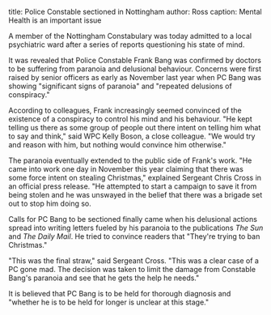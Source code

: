 title: Police Constable sectioned in Nottingham
author: Ross
caption: Mental Health is an important issue

<p>
A member of the Nottingham Constabulary was today admitted to a local psychiatric ward after a series of reports questioning his state of mind.
</p>
<!--BREAK-->
<p>
It was revealed that Police Constable Frank Bang was confirmed by doctors
to be suffering from paranoia and delusional behaviour. Concerns were
first raised by senior officers as early as November last year when PC Bang
was showing "significant signs of paranoia" and "repeated delusions of
conspiracy."
</p>
<p>
According to colleagues, Frank increasingly seemed convinced of the
existence of a conspiracy to control his mind and his behaviour. "He
kept telling us there as some group of people out there intent on
telling him what to say and think," said WPC Kelly Boson, a close colleague.
"We would try and reason with him, but nothing would convince him
otherwise."
</p>
<p>
The paranoia eventually extended to the public side of Frank's work.
"He came into work one day in November this year claiming that there
was some force intent on stealing Christmas," explained Sergeant Chris
Cross in an official press release. "He attempted to start a campaign
to save it from being stolen and he was unswayed in the belief that
there was a brigade set out to stop him doing so.
</p>
<p>
Calls for PC Bang to be sectioned finally came when his delusional
actions spread into writing letters fueled by his paranoia to the
publications <em>The Sun</em> and <em>The Daily Mail</em>. He tried
to convince readers that "They're trying to ban Christmas."
</p>
<p>
"This was the final straw," said Sergeant Cross. "This was a clear case
of a PC gone mad. The decision was taken to limit the damage from
Constable Bang's paranoia and see that he gets the help he needs."
</p>
<p>
It is believed that PC Bang is to be held for thorough diagnosis and
"whether he is to be held for longer is unclear at this stage."
</p>
